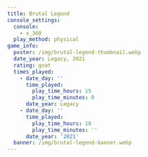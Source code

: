 ```yaml
---
title: Brutal Legend
console_settings:
  console:
    - x_360
  play_method: physical
game_info:
  poster: /img/brutal-legend-thumbnail.webp
  date_year: Legacy, 2021
  rating: goat
  times_played:
    - date_day: ''
      time_played:
        play_time_hours: 15
        play_time_minutes: 0
      date_year: Legacy
    - date_day: ''
      time_played:
        play_time_hours: 10
        play_time_minutes: ''
      date_year: '2021'
  banner: /img/brutal-legend-banner.webp
---
```

